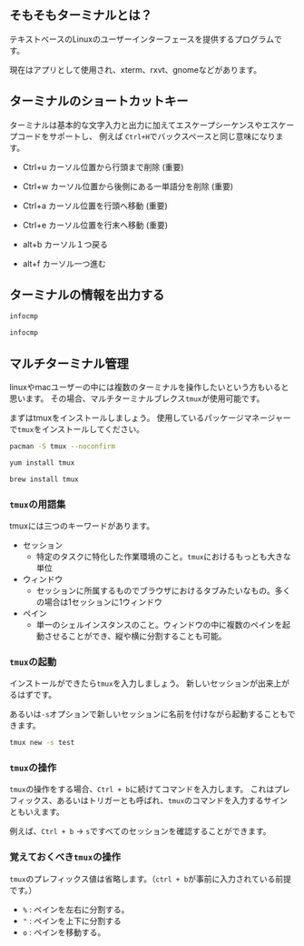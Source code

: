 


## そもそもターミナルとは？

テキストベースのLinuxのユーザーインターフェースを提供するプログラムです。

現在はアプリとして使用され、xterm、rxvt、gnomeなどがあります。


## ターミナルのショートカットキー

ターミナルは基本的な文字入力と出力に加えてエスケープシーケンスやエスケープコードをサポートし、
例えば
`Ctrl+H`でバックスペースと同じ意味になります。



- Ctrl+u カーソル位置から行頭まで削除 (重要)
- Ctrl+w カーソル位置から後側にある一単語分を削除 (重要)
- Ctrl+a カーソル位置を行頭へ移動 (重要)
- Ctrl+e カーソル位置を行末へ移動 (重要)


- alt+b カーソル１つ戻る
- alt+f カーソル一つ進む


## ターミナルの情報を出力する

```sh
infocmp
```


```sh
infocmp
```




## マルチターミナル管理

linuxやmacユーザーの中には複数のターミナルを操作したいという方もいると思います。
その場合、マルチターミナルブレクス`tmux`が使用可能です。

まずはtmuxをインストールしましょう。
使用しているパッケージマネージャーで`tmux`をインストールしてください。

```sh
pacman -S tmux --noconfirm
```

```sh
yum install tmux
```

```sh
brew install tmux
```


### `tmux`の用語集

tmuxには三つのキーワードがあります。

- セッション
    - 特定のタスクに特化した作業環境のこと。`tmux`におけるもっとも大きな単位
- ウィンドウ
    - セッションに所属するものでブラウザにおけるタブみたいなもの。多くの場合は1セッションに1ウィンドウ
- ペイン
    - 単一のシェルインスタンスのこと。ウィンドウの中に複数のペインを起動させることができ、縦や横に分割することも可能。


### `tmux`の起動

インストールができたら`tmux`を入力しましょう。
新しいセッションが出来上がるはずです。

あるいは`-s`オプションで新しいセッションに名前を付けながら起動することもできます。

```sh
tmux new -s test
```

### `tmux`の操作

`tmux`の操作をする場合、`Ctrl + b`に続けてコマンドを入力します。
これはプレフィックス、あるいはトリガーとも呼ばれ、`tmux`のコマンドを入力するサインともいえます。

例えば、`Ctrl + b` → `s`ですべてのセッションを確認することができます。


### 覚えておくべき`tmux`の操作

`tmux`のプレフィックス値は省略します。（`ctrl + b`が事前に入力されている前提です。）


- `%` : ペインを左右に分割する。
- `"` : ペインを上下に分割する
- `o` : ペインを移動する。





















